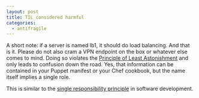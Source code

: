 ```yaml
---
layout: post
title: TIL considered harmful
categories:
  - antifragile
---
```


A short note: if a server is named lb1, it should do load balancing.  And that is it.  Please do not also cram a VPN endpoint on the box or whatever else comes to mind.  Doing so violates the [Principle of Least Astonishment](http://www.catb.org/~esr/writings/taoup/html/ch01s06.html#id2878339) and only leads to confusion down the road.  Yes, that information can be contained in your Puppet manifest or your Chef cookbook, but the name itself implies a single role.

This is similar to the [single responsibility principle](http://en.wikipedia.org/wiki/Single_responsibility_principle) in software development.
